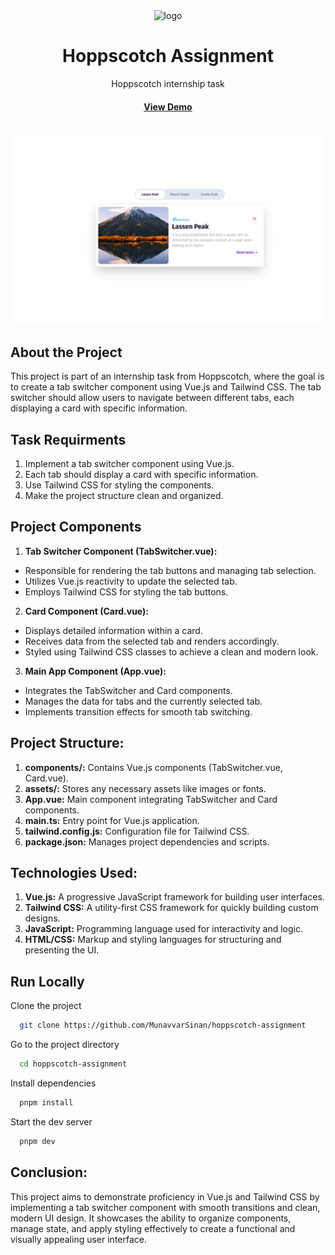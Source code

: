 <div align="center">

  <img src="https://mintlify.s3-us-west-1.amazonaws.com/hoppscotch/logo/dark.svg" alt="logo" width="200" height="auto" />
  <h1>Hoppscotch Assignment</h1>
  
  <p>
  Hoppscotch internship task
  </p>
  
  
   
<h4>
    <a href="https://hoppscotch-assignment.vercel.app/">View Demo</a>
  <span>
</div>

<br />

<!-- Screenshots -->

<div align="center"> 
  <img src="./src/assets/ss.png" alt="screenshot" />
</div>


<!-- About the Project -->

## About the Project

This project is part of an internship task from Hoppscotch, where the goal is to create a tab switcher component using Vue.js and Tailwind CSS. The tab switcher should allow users to navigate between different tabs, each displaying a card with specific information.

## Task Requirments
1. Implement a tab switcher component using Vue.js.
2. Each tab should display a card with specific information.
3. Use Tailwind CSS for styling the components.
4. Make the project structure clean and organized.

## Project Components 

1. **Tab Switcher Component (TabSwitcher.vue):**
  - Responsible for rendering the tab buttons and managing tab selection.
  - Utilizes Vue.js reactivity to update the selected tab.
  - Employs Tailwind CSS for styling the tab buttons.
2. **Card Component (Card.vue):**
 - Displays detailed information within a card.
 - Receives data from the selected tab and renders accordingly.
 - Styled using Tailwind CSS classes to achieve a clean and modern look.
3. **Main App Component (App.vue):**
 - Integrates the TabSwitcher and Card components.
 - Manages the data for tabs and the currently selected tab.
 - Implements transition effects for smooth tab switching.


## Project Structure:
1. **components/:** Contains Vue.js components (TabSwitcher.vue, Card.vue).
2. **assets/:** Stores any necessary assets like images or fonts.
3. **App.vue:** Main component integrating TabSwitcher and Card components.
4. **main.ts:** Entry point for Vue.js application.
5. **tailwind.config.js:** Configuration file for Tailwind CSS.
6. **package.json:** Manages project dependencies and scripts.

## Technologies Used:
1. **Vue.js:** A progressive JavaScript framework for building user interfaces.
2. **Tailwind CSS:** A utility-first CSS framework for quickly building custom designs.
3. **JavaScript:** Programming language used for interactivity and logic.
4. **HTML/CSS:** Markup and styling languages for structuring and presenting the UI.



## Run Locally

Clone the project

```bash
  git clone https://github.com/MunavvarSinan/hoppscotch-assignment
```

Go to the project directory

```bash
  cd hoppscotch-assignment
```

Install dependencies

```bash
  pnpm install
```

Start the dev server

```bash
  pnpm dev
```

## Conclusion:
This project aims to demonstrate proficiency in Vue.js and Tailwind CSS by implementing a tab switcher component with smooth transitions and clean, modern UI design. It showcases the ability to organize components, manage state, and apply styling effectively to create a functional and visually appealing user interface.

